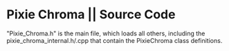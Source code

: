# Pixie Chroma || Source Code

"Pixie_Chroma.h" is the main file, which loads all others, including the pixie_chroma_internal.h/.cpp that contain the PixieChroma class definitions.
